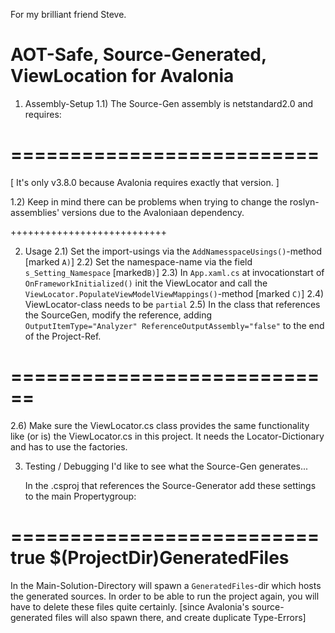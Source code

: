 ﻿For my brilliant friend Steve.

AOT-Safe, Source-Generated, ViewLocation for Avalonia
============================
      
1) Assembly-Setup
1.1) The Source-Gen assembly is netstandard2.0 and requires: 

 ==========================
   <PackageReference Include="Microsoft.CodeAnalysis" Version="3.8.0" />
   <PackageReference Include="Microsoft.CodeAnalysis.CSharp" Version="3.8.0" />
   <PackageReference Include="Microsoft.CSharp" Version="4.7.0" />
 =========================

  [ It's only v3.8.0 because Avalonia requires exactly that version. ] 

1.2) Keep in mind there can be problems when trying to change the roslyn-
     assemblies' versions due to the Avaloniaan dependency.

+++++++++++++++++++++++++++

2) Usage
2.1) Set the import-usings via the `AddNamesspaceUsings()`-method [marked `A)`]
2.2) Set the namespace-name via the field `s_Setting_Namespace` [marked`B)`] 
2.3) In `App.xaml.cs` at invocationstart of `OnFrameworkInitialized()` init the ViewLocator
	 and call the `ViewLocator.PopulateViewModelViewMappings()`-method [marked `C)`]
2.4) ViewLocator-class needs to be `partial`
2.5) In the class that references the SourceGen, modify the reference, adding
     `OutputItemType="Analyzer" ReferenceOutputAssembly="false"` to the end of the Project-Ref.
 
 ============================
  <ProjectReference Include="..\SourceGenerator.ViewLocator\SourceGenerator.ViewLocator.csproj"
	  OutputItemType="Analyzer" ReferenceOutputAssembly="false" />  
 ===========================

 2.6) Make sure the ViewLocator.cs class provides the same functionality like (or is) the ViewLocator.cs 
      in this project. It needs the Locator-Dictionary and has to use the factories.


 3)   Testing / Debugging
      I'd like to see what the Source-Gen generates...   
      
      In the .csproj that references the Source-Generator add these settings to the main Propertygroup:

 ==========================
  <AvaloniaUseCompiledBindingsByDefault>true</AvaloniaUseCompiledBindingsByDefault>
  <CompilerGeneratedFilesOutputPath>$(ProjectDir)GeneratedFiles</CompilerGeneratedFilesOutputPath>
 =========================

   In the Main-Solution-Directory will spawn a `GeneratedFiles`-dir which hosts the generated sources. 
   In order to be able to run the project again, you will have to delete these files quite certainly.
   [since Avalonia's source-generated files will also spawn there, and create duplicate Type-Errors]
